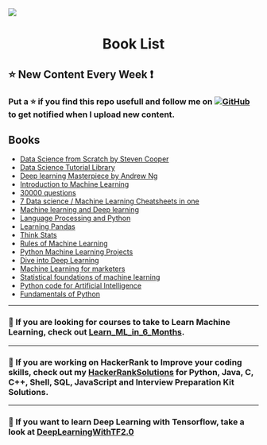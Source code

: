 <img src="./images/books.jpg">

<h1 id="HackerRankSolutions" align="center" >Book List</h1>

<h2>⭐️ New Content Every Week ❗</h2>

<h3>Put a ⭐️ if you find this repo usefull and follow me on
<a href="https://github.com/mukeshmithrakumar/"><img src="https://img.shields.io/badge/GitHub-Black.svg?" alt="GitHub"></a>
to get notified when I upload new content.

<h2>Books</h2>

- [Data Science from Scratch by Steven Cooper](https://github.com/mukeshmithrakumar/Book_List/blob/master/Data%20Science%20from%20Scratch.pdf)
- [Data Science Tutorial Library](https://github.com/mukeshmithrakumar/Book_List/blob/master/Data%20Science%20Tutorial%20Library.pdf)
- [Deep learning Masterpiece by Andrew Ng](https://github.com/mukeshmithrakumar/Book_List/blob/master/Deep%20learning%20Masterpiece%20by%20Andrew%20Ng.pdf)
- [Introduction to Machine Learning](https://github.com/mukeshmithrakumar/Book_List/blob/master/Introduction%20to%20Machine%20Learning.pdf)
- [30000 questions](https://github.com/mukeshmithrakumar/Book_List/blob/master/30000%20questions.pdf)
- [7 Data science / Machine Learning Cheatsheets in one](https://github.com/mukeshmithrakumar/Book_List/blob/master/Data%20science%20Machine%20Learning%20Cheatsheets.pdf)
- [Machine learning and Deep learning](https://github.com/mukeshmithrakumar/Book_List/blob/master/Machine%20learning%20and%20Deep%20learning.pdf)
- [Language Processing and Python](https://github.com/mukeshmithrakumar/Book_List/blob/master/Language%20Processing%20and%20Python.pdf)
- [Learning Pandas](https://github.com/mukeshmithrakumar/Book_List/blob/master/Learning%20Pandas.pdf)
- [Think Stats](https://github.com/mukeshmithrakumar/Book_List/blob/master/Think%20Stats.pdf)
- [Rules of Machine Learning](https://github.com/mukeshmithrakumar/Book_List/blob/master/Rules%20of%20Machine%20Learning.pdf)
- [Python Machine Learning Projects](https://github.com/mukeshmithrakumar/Book_List/blob/master/Python%20Machine%20Learning%20Projects.pdf)
- [Dive into Deep Learning](https://github.com/mukeshmithrakumar/Book_List/blob/master/Dive%20into%20Deep%20Learning.pdf)
- [Machine Learning for marketers](https://github.com/mukeshmithrakumar/Book_List/blob/master/Machine%20Learning%20for%20marketers.pdf)
- [Statistical foundations of machine learning](https://github.com/mukeshmithrakumar/Book_List/blob/master/Statistical%20foundations%20of%20machine%20learning.pdf)
- [Python code for Artificial Intelligence](https://github.com/mukeshmithrakumar/Book_List/blob/master/Python%20code%20for%20Artificial%20Intelligence.pdf)
- [Fundamentals of Python](https://github.com/mukeshmithrakumar/Book_List/blob/master/Fundamentals%20of%20Python.pdf)

***
 <h3>💫 If you are looking for courses to take to Learn Machine Learning, check out <a href="https://github.com/mukeshmithrakumar/Learn_ML_in_6_Months">Learn_ML_in_6_Months</a>.</h3>

***

<h3>💫 If you are working on HackerRank to Improve your coding skills, check out my <a href="https://github.com/mukeshmithrakumar/HackerRankSolutions">HackerRankSolutions</a> for Python, Java, C, C++, Shell, SQL, JavaScript and Interview Preparation Kit Solutions.</h3>

***
<h3>💫 If you want to learn Deep Learning with Tensorflow, take a look at <a href="https://github.com/adhiraiyan/DeepLearningWithTF2.0">DeepLearningWithTF2.0</a></h3>
</h3>

